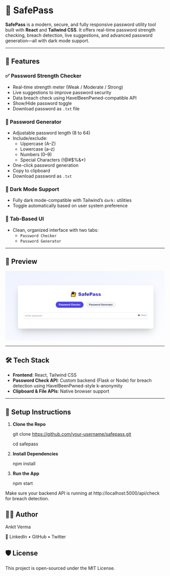 # 🔐 SafePass

**SafePass** is a modern, secure, and fully responsive password utility tool built with **React** and **Tailwind CSS**. It offers real-time password strength checking, breach detection, live suggestions, and advanced password generation—all with dark mode support.

---

## 🚀 Features

### ✅ Password Strength Checker
- Real-time strength meter (Weak / Moderate / Strong)
- Live suggestions to improve password security
- Data breach check using HaveIBeenPwned-compatible API
- Show/Hide password toggle
- Download password as `.txt` file

### 🔁 Password Generator
- Adjustable password length (8 to 64)
- Include/exclude:
  - Uppercase (A–Z)
  - Lowercase (a–z)
  - Numbers (0–9)
  - Special Characters (!@#$%&*)
- One-click password generation
- Copy to clipboard
- Download password as `.txt`

### 🌙 Dark Mode Support
- Fully dark mode-compatible with Tailwind’s `dark:` utilities
- Toggle automatically based on user system preference

### 🧭 Tab-Based UI
- Clean, organized interface with two tabs:
  - `Password Checker`
  - `Password Generator`

---

## 📸 Preview

![SafePass Screenshot](./frontend/public/i-1.png)

---

## 🛠️ Tech Stack

- **Frontend**: React, Tailwind CSS
- **Password Check API**: Custom backend (Flask or Node) for breach detection using HaveIBeenPwned-style k-anonymity
- **Clipboard & File APIs**: Native browser support

---

## 🧩 Setup Instructions

1. **Clone the Repo**

    git clone https://github.com/your-username/safepass.git
  
     cd safepass

2. **Install Dependencies**
   
   npm install
   
3. **Run the App**

   npm start
   
Make sure your backend API is running at http://localhost:5000/api/check for breach detection.

## 🧑‍💻 Author

  Ankit Verma
  
 🔗 LinkedIn • GitHub • Twitter

## 🛡 License

This project is open-sourced under the MIT License.
